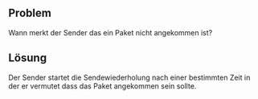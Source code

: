 ## Problem

Wann merkt der Sender das ein Paket nicht angekommen ist?

## Lösung

Der Sender startet die Sendewiederholung nach einer bestimmten Zeit in der er vermutet dass das Paket angekommen sein sollte.
